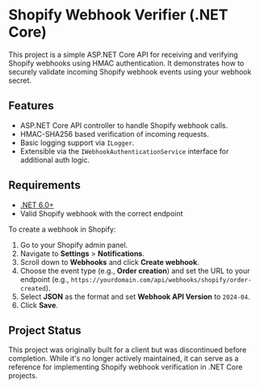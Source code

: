 # Shopify Webhook Verifier (.NET Core)

This project is a simple ASP.NET Core API for receiving and verifying Shopify webhooks using HMAC authentication. It demonstrates how to securely validate incoming Shopify webhook events using your webhook secret.

## Features

- ASP.NET Core API controller to handle Shopify webhook calls.
- HMAC-SHA256 based verification of incoming requests.
- Basic logging support via `ILogger`.
- Extensible via the `IWebhookAuthenticationService` interface for additional auth logic.

## Requirements

- [.NET 6.0+](https://dotnet.microsoft.com/)
- Valid Shopify webhook with the correct endpoint

To create a webhook in Shopify:
1. Go to your Shopify admin panel.
2. Navigate to **Settings** > **Notifications**.
3. Scroll down to **Webhooks** and click **Create webhook**.
4. Choose the event type (e.g., **Order creation**) and set the URL to your endpoint (e.g., `https://yourdomain.com/api/webhooks/shopify/order-created`).
5. Select **JSON** as the format and set **Webhook API Version** to `2024-04`.
6. Click **Save**.

## Project Status

This project was originally built for a client but was discontinued before completion. While it's no longer actively maintained, it can serve as a reference for implementing Shopify webhook verification in .NET Core projects.
